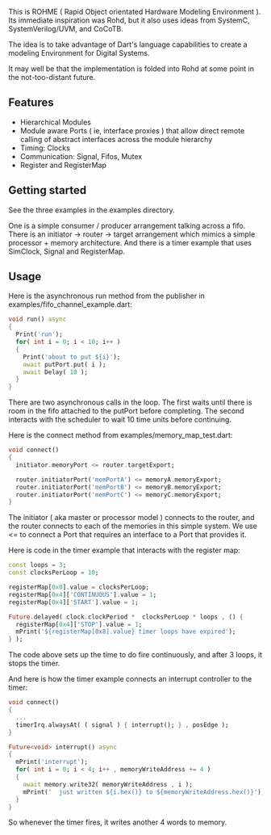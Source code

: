This is ROHME ( Rapid Object orientated Hardware Modeling Environment ).
Its immediate inspiration was Rohd, but it also uses ideas from SystemC,
SystemVerilog/UVM, and CoCoTB.

The idea is to take advantage of Dart's language capabilities to create a
modeling Environment for Digital Systems.

It may well be that the implementation is folded into Rohd at some point
in the not-too-distant future.

## Features

- Hierarchical Modules
- Module aware Ports ( ie, interface proxies ) that allow direct remote calling
of abstract interfaces across the module hierarchy
- Timing: Clocks
- Communication: Signal, Fifos, Mutex
- Register and RegisterMap

## Getting started

See the three examples in the examples directory.

One is a simple consumer / producer arrangement talking across a fifo.
There is an initiator -> router -> target arrangement which mimics a simple
processor + memory architecture.
And there is a timer example that uses SimClock, Signal and RegisterMap.

## Usage

Here is the asynchronous run method from the publisher in
examples/fifo_channel_example.dart:

```dart
void run() async
{
  Print('run');
  for( int i = 0; i < 10; i++ )
  {
    Print('about to put ${i}');
    await putPort.put( i );
    await Delay( 10 );
  }
}
```

There are two asynchronous calls in the loop. The first waits until there is
room in the fifo attached to the putPort before completing. The second
interacts with the scheduler to wait 10 time units before continuing.

Here is the connect method from examples/memory_map_test.dart:

```dart
void connect()
{
  initiator.memoryPort <= router.targetExport;

  router.initiatorPort('memPortA') <= memoryA.memoryExport;
  router.initiatorPort('memPortB') <= memoryB.memoryExport;
  router.initiatorPort('memPortC') <= memoryC.memoryExport;
}
```

The initiator ( aka master or processor model ) connects to the router, and
the router connects to each of the memories in this simple system. We use <= to
connect a Port that requires an interface to a Port that provides it.

Here is code in the timer example that interacts with the register map:
```dart
const loops = 3;
const clocksPerLoop = 10;

registerMap[0x0].value = clocksPerLoop;
registerMap[0x4]['CONTINUOUS'].value = 1;
registerMap[0x4]['START'].value = 1;

Future.delayed( clock.clockPeriod *  clocksPerLoop * loops , () {
  registerMap[0x4]['STOP'].value = 1;
  mPrint('${registerMap[0x8].value} timer loops have expired');
} );
```
The code above sets up the time to do fire continuously, and after 3 loops,
it stops the timer.

And here is how the timer example connects an interrupt controller to the timer:

```dart
void connect()
{
  ...
  timerIrq.alwaysAt( ( signal ) { interrupt(); } , posEdge );
}

Future<void> interrupt() async
{
  mPrint('interrupt');
  for( int i = 0; i < 4; i++ , memoryWriteAddress += 4 )
  {
    await memory.write32( memoryWriteAddress , i );
    mPrint('  just written ${i.hex()} to ${memoryWriteAddress.hex()}');
  }
}
```

So whenever the timer fires, it writes another 4 words to memory.
